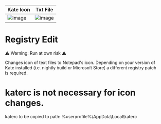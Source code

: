 | Kate Icon | Txt File |
|:----------|----------|
| ![image](https://github.com/user-attachments/assets/b2e156b6-cac6-4107-a800-32183218da7d) | ![image](https://github.com/user-attachments/assets/86ba7a88-36bd-4608-b155-c171139f4d19) |

# Registry Edit 
:warning: Warning: Run at own risk :warning:

Changes icon of text files to Notepad's icon.
Depending on your version of Kate installed (i.e. nightly build or Microsoft Store) a different registry patch is required. 

# katerc is not necessary for icon changes.
katerc to be copied to path:
%userprofile%\AppData\Local\katerc
